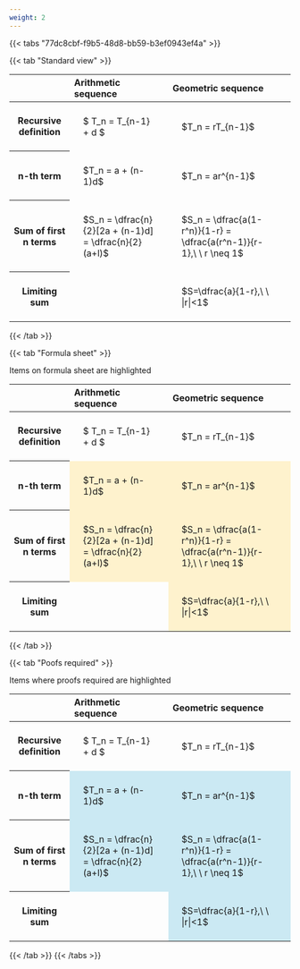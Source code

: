 ```yaml
---
weight: 2
---
```


{{< tabs "77dc8cbf-f9b5-48d8-bb59-b3ef0943ef4a" >}}

{{< tab "Standard view" >}}

<style type="text/css">
#T_a8543 th.col_heading {
  text-align: left;
  font-size: 1em;
}
#T_a8543 td {
  text-align: left;
  font-size: 1em;
  padding: 1.5em;
}
</style>
<table id="T_a8543">
  <thead>
    <tr>
      <th class="blank level0" >&nbsp;</th>
      <th id="T_a8543_level0_col0" class="col_heading level0 col0" >Arithmetic sequence</th>
      <th id="T_a8543_level0_col1" class="col_heading level0 col1" >Geometric sequence</th>
    </tr>
  </thead>
  <tbody>
    <tr>
      <th id="T_a8543_level0_row0" class="row_heading level0 row0" >Recursive definition</th>
      <td id="T_a8543_row0_col0" class="data row0 col0" >$ T_n = T_{n-1} + d $</td>
      <td id="T_a8543_row0_col1" class="data row0 col1" >$T_n = rT_{n-1}$</td>
    </tr>
    <tr>
      <th id="T_a8543_level0_row1" class="row_heading level0 row1" >n-th term</th>
      <td id="T_a8543_row1_col0" class="data row1 col0" >$T_n = a + (n-1)d$</td>
      <td id="T_a8543_row1_col1" class="data row1 col1" >$T_n = ar^{n-1}$</td>
    </tr>
    <tr>
      <th id="T_a8543_level0_row2" class="row_heading level0 row2" >Sum of first n terms</th>
      <td id="T_a8543_row2_col0" class="data row2 col0" >$S_n = \dfrac{n}{2}[2a + (n-1)d] = \dfrac{n}{2}(a+l)$</td>
      <td id="T_a8543_row2_col1" class="data row2 col1" >$S_n = \dfrac{a(1-r^n)}{1-r} = \dfrac{a(r^n-1)}{r-1},\ \  r \neq 1$</td>
    </tr>
    <tr>
      <th id="T_a8543_level0_row3" class="row_heading level0 row3" >Limiting sum</th>
      <td id="T_a8543_row3_col0" class="data row3 col0" ></td>
      <td id="T_a8543_row3_col1" class="data row3 col1" >$S=\dfrac{a}{1-r},\ \ |r|<1$</td>
    </tr>
  </tbody>
</table>
{{< /tab >}}

{{< tab "Formula sheet" >}}

Items on formula sheet are highlighted 
<br>
<style type="text/css">
#T_57b4f th.col_heading {
  text-align: left;
  font-size: 1em;
}
#T_57b4f td {
  text-align: left;
  font-size: 1em;
  padding: 1.5em;
}
#T_57b4f_row0_col0, #T_57b4f_row0_col1, #T_57b4f_row3_col0 {
  background-color: rgba(0,0,0,0);
}
#T_57b4f_row1_col0, #T_57b4f_row1_col1, #T_57b4f_row2_col0, #T_57b4f_row2_col1, #T_57b4f_row3_col1 {
  background-color: rgba(255,194,10, 0.2);
}
</style>
<table id="T_57b4f">
  <thead>
    <tr>
      <th class="blank level0" >&nbsp;</th>
      <th id="T_57b4f_level0_col0" class="col_heading level0 col0" >Arithmetic sequence</th>
      <th id="T_57b4f_level0_col1" class="col_heading level0 col1" >Geometric sequence</th>
    </tr>
  </thead>
  <tbody>
    <tr>
      <th id="T_57b4f_level0_row0" class="row_heading level0 row0" >Recursive definition</th>
      <td id="T_57b4f_row0_col0" class="data row0 col0" >$ T_n = T_{n-1} + d $</td>
      <td id="T_57b4f_row0_col1" class="data row0 col1" >$T_n = rT_{n-1}$</td>
    </tr>
    <tr>
      <th id="T_57b4f_level0_row1" class="row_heading level0 row1" >n-th term</th>
      <td id="T_57b4f_row1_col0" class="data row1 col0" >$T_n = a + (n-1)d$</td>
      <td id="T_57b4f_row1_col1" class="data row1 col1" >$T_n = ar^{n-1}$</td>
    </tr>
    <tr>
      <th id="T_57b4f_level0_row2" class="row_heading level0 row2" >Sum of first n terms</th>
      <td id="T_57b4f_row2_col0" class="data row2 col0" >$S_n = \dfrac{n}{2}[2a + (n-1)d] = \dfrac{n}{2}(a+l)$</td>
      <td id="T_57b4f_row2_col1" class="data row2 col1" >$S_n = \dfrac{a(1-r^n)}{1-r} = \dfrac{a(r^n-1)}{r-1},\ \  r \neq 1$</td>
    </tr>
    <tr>
      <th id="T_57b4f_level0_row3" class="row_heading level0 row3" >Limiting sum</th>
      <td id="T_57b4f_row3_col0" class="data row3 col0" ></td>
      <td id="T_57b4f_row3_col1" class="data row3 col1" >$S=\dfrac{a}{1-r},\ \ |r|<1$</td>
    </tr>
  </tbody>
</table>
{{< /tab >}}

{{< tab "Poofs required" >}}

Items where proofs required are highlighted 
<br>
<style type="text/css">
#T_bb55b th.col_heading {
  text-align: left;
  font-size: 1em;
}
#T_bb55b td {
  text-align: left;
  font-size: 1em;
  padding: 1.5em;
}
#T_bb55b_row0_col0, #T_bb55b_row0_col1, #T_bb55b_row3_col0 {
  background-color: rgba(0,0,0,0);
}
#T_bb55b_row1_col0, #T_bb55b_row1_col1, #T_bb55b_row2_col0, #T_bb55b_row2_col1, #T_bb55b_row3_col1 {
  background-color: rgba(0,150,200, 0.2);
}
</style>
<table id="T_bb55b">
  <thead>
    <tr>
      <th class="blank level0" >&nbsp;</th>
      <th id="T_bb55b_level0_col0" class="col_heading level0 col0" >Arithmetic sequence</th>
      <th id="T_bb55b_level0_col1" class="col_heading level0 col1" >Geometric sequence</th>
    </tr>
  </thead>
  <tbody>
    <tr>
      <th id="T_bb55b_level0_row0" class="row_heading level0 row0" >Recursive definition</th>
      <td id="T_bb55b_row0_col0" class="data row0 col0" >$ T_n = T_{n-1} + d $</td>
      <td id="T_bb55b_row0_col1" class="data row0 col1" >$T_n = rT_{n-1}$</td>
    </tr>
    <tr>
      <th id="T_bb55b_level0_row1" class="row_heading level0 row1" >n-th term</th>
      <td id="T_bb55b_row1_col0" class="data row1 col0" >$T_n = a + (n-1)d$</td>
      <td id="T_bb55b_row1_col1" class="data row1 col1" >$T_n = ar^{n-1}$</td>
    </tr>
    <tr>
      <th id="T_bb55b_level0_row2" class="row_heading level0 row2" >Sum of first n terms</th>
      <td id="T_bb55b_row2_col0" class="data row2 col0" >$S_n = \dfrac{n}{2}[2a + (n-1)d] = \dfrac{n}{2}(a+l)$</td>
      <td id="T_bb55b_row2_col1" class="data row2 col1" >$S_n = \dfrac{a(1-r^n)}{1-r} = \dfrac{a(r^n-1)}{r-1},\ \  r \neq 1$</td>
    </tr>
    <tr>
      <th id="T_bb55b_level0_row3" class="row_heading level0 row3" >Limiting sum</th>
      <td id="T_bb55b_row3_col0" class="data row3 col0" ></td>
      <td id="T_bb55b_row3_col1" class="data row3 col1" >$S=\dfrac{a}{1-r},\ \ |r|<1$</td>
    </tr>
  </tbody>
</table>
{{< /tab >}}
{{< /tabs >}}